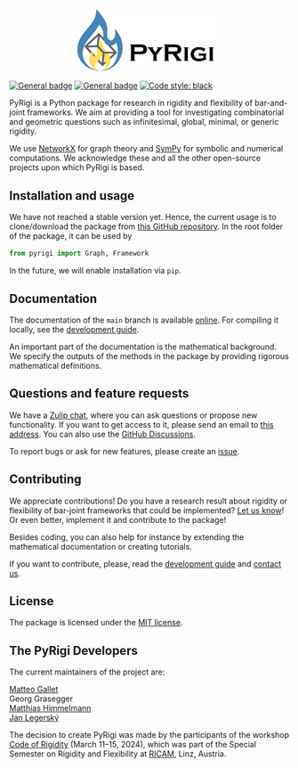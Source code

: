 <p align="center">
<img src="assets/icon.jpg" width="260">
</p>

[![General badge](https://img.shields.io/badge/PyRigi-Documentation-blue?style=plastic&link=pyrigi.github.io%2FPyRigi%2F%20)](https://pyrigi.github.io/PyRigi/)
[![General badge](https://img.shields.io/badge/license-MIT-yellow?style=plastic)](LICENSE)
[![Code style: black](https://img.shields.io/badge/code%20style-black-000000.svg)](https://github.com/psf/black)

<!-- start-input -->

PyRigi is a Python package for research in rigidity and flexibility of bar-and-joint frameworks.
We aim at providing a tool for investigating combinatorial and geometric questions
such as infinitesimal, global, minimal, or generic rigidity. 


We use [NetworkX](https://networkx.org/) for graph theory and [SymPy](https://www.sympy.org/) for symbolic and numerical computations.
We acknowledge these and all the other open-source projects upon which PyRigi is based.

## Installation and usage

We have not reached a stable version yet.
Hence, the current usage is to clone/download the package
from [this GitHub repository](https://github.com/pyRigi/PyRigi).
In the root folder of the package, it can be used by
```python
from pyrigi import Graph, Framework
```
In the future, we will enable installation via `pip`.

## Documentation

The documentation of the `main` branch is available [online](https://pyrigi.github.io/PyRigi/).
For compiling it locally,
see the [development guide](https://pyrigi.github.io/PyRigi/development/howto).

An important part of the documentation is the mathematical background.
We specify the outputs of the methods in the package
by providing rigorous mathematical definitions.

## Questions and feature requests

We have a [Zulip chat](https://pyrigi.zulipchat.com),
where you can ask questions or propose new functionality.
If you want to get access to it, please send an email to
[this address](mailto:external.dc4f45edef70cb7e0c621ad50377d9f1.show-sender.include-footer@streams.zulipchat.com).
You can also use the [GitHub Discussions](https://github.com/PyRigi/PyRigi/discussions).

To report bugs or ask for new features, please create an [issue](https://github.com/PyRigi/PyRigi/issues/new/choose).

## Contributing

We appreciate contributions!
Do you have a research result
about rigidity or flexibility of bar-joint frameworks
that could be implemented?
[Let us know](https://github.com/PyRigi/PyRigi/issues/new/choose)!
Or even better, implement it and contribute to the package!

Besides coding, you can also help for instance
by extending the mathematical documentation or
creating tutorials.

If you want to contribute, please,
read the [development guide](https://pyrigi.github.io/PyRigi/development/howto)
and [contact us](mailto:external.dc4f45edef70cb7e0c621ad50377d9f1.show-sender.include-footer@streams.zulipchat.com).
## License

The package is licensed under the [MIT license](https://github.com/PyRigi/PyRigi/blob/main/LICENSE).

## The PyRigi Developers

The current maintainers of the project are:

[Matteo Gallet](mailto:matteo.gallet@units.it) \
Georg Grasegger \
[Matthias Himmelmann](https://matthiashimmelmann.github.io/) \
[Jan Legerský](https://jan.legersky.cz/)

The decision to create PyRigi was made by the participants of the workshop
[Code of Rigidity](https://www.ricam.oeaw.ac.at/specsem/specsem2024/workshop2/)
(March 11–15, 2024), which was part of the 
Special Semester on Rigidity and Flexibility at [RICAM](https://www.oeaw.ac.at/ricam/), Linz, Austria.
